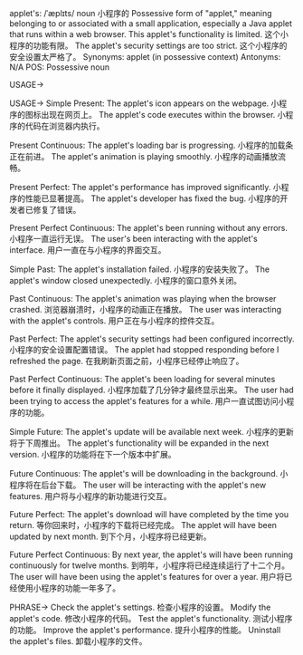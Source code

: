 applet's: /ˈæplɪts/
noun
小程序的
Possessive form of "applet," meaning belonging to or associated with a small application, especially a Java applet that runs within a web browser.
This applet's functionality is limited.  这个小程序的功能有限。
The applet's security settings are too strict. 这个小程序的安全设置太严格了。
Synonyms: applet (in possessive context)
Antonyms: N/A
POS: Possessive noun


USAGE->

USAGE->
Simple Present:
The applet's icon appears on the webpage. 小程序的图标出现在网页上。
The applet's code executes within the browser. 小程序的代码在浏览器内执行。

Present Continuous:
The applet's loading bar is progressing. 小程序的加载条正在前进。
The applet's animation is playing smoothly. 小程序的动画播放流畅。

Present Perfect:
The applet's performance has improved significantly. 小程序的性能已显著提高。
The applet's developer has fixed the bug. 小程序的开发者已修复了错误。

Present Perfect Continuous:
The applet's been running without any errors. 小程序一直运行无误。
The user's been interacting with the applet's interface. 用户一直在与小程序的界面交互。

Simple Past:
The applet's installation failed. 小程序的安装失败了。
The applet's window closed unexpectedly. 小程序的窗口意外关闭。

Past Continuous:
The applet's animation was playing when the browser crashed. 浏览器崩溃时，小程序的动画正在播放。
The user was interacting with the applet's controls. 用户正在与小程序的控件交互。

Past Perfect:
The applet's security settings had been configured incorrectly. 小程序的安全设置配置错误。
The applet had stopped responding before I refreshed the page. 在我刷新页面之前，小程序已经停止响应了。

Past Perfect Continuous:
The applet's been loading for several minutes before it finally displayed. 小程序加载了几分钟才最终显示出来。
The user had been trying to access the applet's features for a while. 用户一直试图访问小程序的功能。

Simple Future:
The applet's update will be available next week. 小程序的更新将于下周推出。
The applet's functionality will be expanded in the next version. 小程序的功能将在下一个版本中扩展。

Future Continuous:
The applet's will be downloading in the background. 小程序将在后台下载。
The user will be interacting with the applet's new features. 用户将与小程序的新功能进行交互。

Future Perfect:
The applet's download will have completed by the time you return. 等你回来时，小程序的下载将已经完成。
The applet will have been updated by next month. 到下个月，小程序将已经更新。

Future Perfect Continuous:
By next year, the applet's will have been running continuously for twelve months. 到明年，小程序将已经连续运行了十二个月。
The user will have been using the applet's features for over a year. 用户将已经使用小程序的功能一年多了。


PHRASE->
Check the applet's settings.  检查小程序的设置。
Modify the applet's code.  修改小程序的代码。
Test the applet's functionality. 测试小程序的功能。
Improve the applet's performance. 提升小程序的性能。
Uninstall the applet's files. 卸载小程序的文件。
